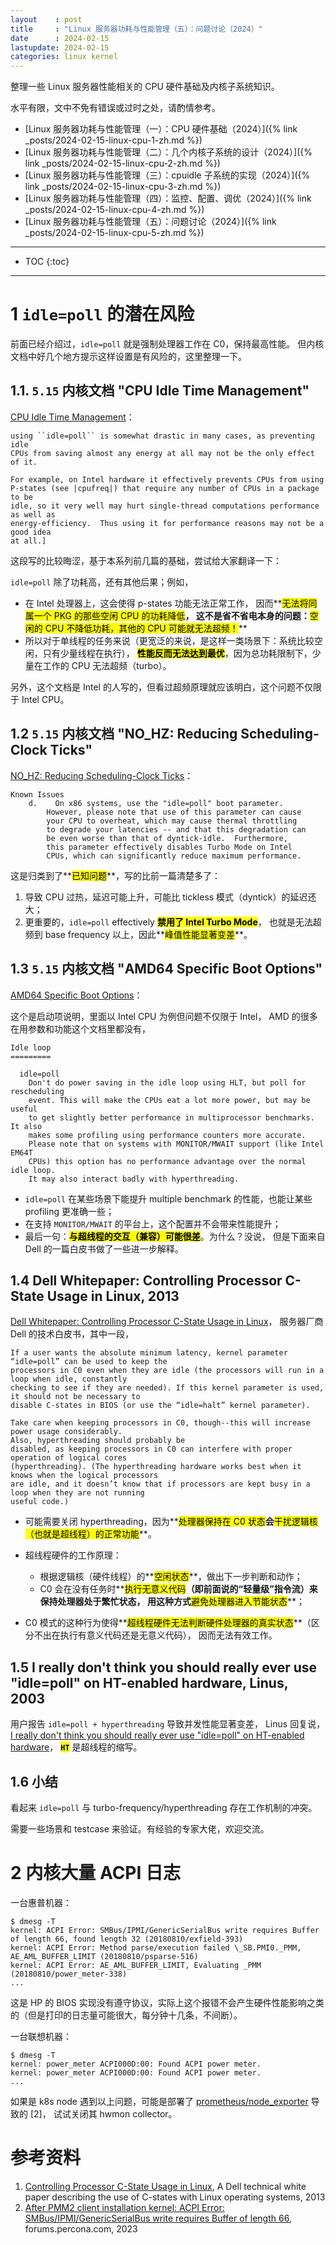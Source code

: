 ```yaml
---
layout    : post
title     : "Linux 服务器功耗与性能管理（五）：问题讨论（2024）"
date      : 2024-02-15
lastupdate: 2024-02-15
categories: linux kernel
---
```


整理一些 Linux 服务器性能相关的 CPU 硬件基础及内核子系统知识。

水平有限，文中不免有错误或过时之处，请酌情参考。

* [Linux 服务器功耗与性能管理（一）：CPU 硬件基础（2024）]({% link _posts/2024-02-15-linux-cpu-1-zh.md %})
* [Linux 服务器功耗与性能管理（二）：几个内核子系统的设计（2024）]({% link _posts/2024-02-15-linux-cpu-2-zh.md %})
* [Linux 服务器功耗与性能管理（三）：cpuidle 子系统的实现（2024）]({% link _posts/2024-02-15-linux-cpu-3-zh.md %})
* [Linux 服务器功耗与性能管理（四）：监控、配置、调优（2024）]({% link _posts/2024-02-15-linux-cpu-4-zh.md %})
* [Linux 服务器功耗与性能管理（五）：问题讨论（2024）]({% link _posts/2024-02-15-linux-cpu-5-zh.md %})

----

* TOC
{:toc}

----


# 1 `idle=poll` 的潜在风险

前面已经介绍过，`idle=poll` 就是强制处理器工作在 C0，保持最高性能。
但内核文档中好几个地方提示这样设置是有风险的，这里整理一下。

## 1.1. `5.15` 内核文档 "CPU Idle Time Management"

[CPU Idle Time Management](https://github.com/torvalds/linux/blob/v5.15/Documentation/admin-guide/pm/cpuidle.rst)：

```
using ``idle=poll`` is somewhat drastic in many cases, as preventing idle
CPUs from saving almost any energy at all may not be the only effect of it.

For example, on Intel hardware it effectively prevents CPUs from using
P-states (see |cpufreq|) that require any number of CPUs in a package to be
idle, so it very well may hurt single-thread computations performance as well as
energy-efficiency.  Thus using it for performance reasons may not be a good idea
at all.]
```

这段写的比较晦涩，基于本系列前几篇的基础，尝试给大家翻译一下：

`idle=poll` 除了功耗高，还有其他后果；例如，

* 在 Intel 处理器上，这会使得 p-states 功能无法正常工作，
  因而**<mark>无法将同属一个 PKG 的那些空闲 CPU 的功耗降低</mark>**，
  这不是省不省电本身的问题：**<mark>空闲的 CPU 不降低功耗，其他的 CPU 可能就无法超频！</mark>**
* 所以对于单线程的任务来说（更宽泛的来说，是这样一类场景下：系统比较空闲，只有少量线程在执行），
  **<mark>性能反而无法达到最优</mark>**，因为总功耗限制下，少量在工作的 CPU 无法超频（turbo）。

另外，这个文档是 Intel 的人写的，但看过超频原理就应该明白，这个问题不仅限于 Intel CPU。

## 1.2  `5.15` 内核文档 "NO_HZ: Reducing Scheduling-Clock Ticks"

[NO_HZ: Reducing Scheduling-Clock Ticks](https://github.com/torvalds/linux/blob/v5.15/Documentation/timers/no_hz.rst)：

```
Known Issues
    d.    On x86 systems, use the "idle=poll" boot parameter.
        However, please note that use of this parameter can cause
        your CPU to overheat, which may cause thermal throttling
        to degrade your latencies -- and that this degradation can
        be even worse than that of dyntick-idle.  Furthermore,
        this parameter effectively disables Turbo Mode on Intel
        CPUs, which can significantly reduce maximum performance.
```

这是归类到了**<mark>已知问题</mark>**，写的比前一篇清楚多了：

1. 导致 CPU 过热，延迟可能上升，可能比 tickless 模式（dyntick）的延迟还大；
2. 更重要的，`idle=poll` effectively **<mark>禁用了 Intel Turbo Mode</mark>**，
  也就是无法超频到 base frequency 以上，因此**<mark>峰值性能显著变差</mark>**。

## 1.3 `5.15` 内核文档 "AMD64 Specific Boot Options"

[AMD64 Specific Boot Options](https://github.com/torvalds/linux/blob/v5.15/Documentation/x86/x86_64/boot-options.rst)：

这个是启动项说明，里面以 Intel CPU 为例但问题不仅限于 Intel，
AMD 的很多在用参数和功能这个文档里都没有，

```
Idle loop
=========

  idle=poll
    Don't do power saving in the idle loop using HLT, but poll for rescheduling
    event. This will make the CPUs eat a lot more power, but may be useful
    to get slightly better performance in multiprocessor benchmarks. It also
    makes some profiling using performance counters more accurate.
    Please note that on systems with MONITOR/MWAIT support (like Intel EM64T
    CPUs) this option has no performance advantage over the normal idle loop.
    It may also interact badly with hyperthreading.
```

* `idle=poll` 在某些场景下能提升 multiple benchmark 的性能，也能让某些 profiling 更准确一些；
* 在支持 `MONITOR/MWAIT` 的平台上，这个配置并不会带来性能提升；
* 最后一句：**<mark>与超线程的交互（兼容）可能很差</mark>**。为什么？没说，
  但是下面来自 Dell 的一篇白皮书做了一些进一步解释。

## 1.4 Dell Whitepaper: Controlling Processor C-State Usage in Linux, 2013

[Dell Whitepaper: Controlling Processor C-State Usage in Linux](https://wiki.bu.ost.ch/infoportal/_media/embedded_systems/ethercat/controlling_processor_c-state_usage_in_linux_v1.1_nov2013.pdf)，
服务器厂商 Dell 的技术白皮书，其中一段，

```
If a user wants the absolute minimum latency, kernel parameter “idle=poll” can be used to keep the
processors in C0 even when they are idle (the processors will run in a loop when idle, constantly
checking to see if they are needed). If this kernel parameter is used, it should not be necessary to
disable C-states in BIOS (or use the “idle=halt” kernel parameter).

Take care when keeping processors in C0, though--this will increase power usage considerably.
Also, hyperthreading should probably be
disabled, as keeping processors in C0 can interfere with proper operation of logical cores
(hyperthreading). (The hyperthreading hardware works best when it knows when the logical processors
are idle, and it doesn’t know that if processors are kept busy in a loop when they are not running
useful code.)
```

* 可能需要关闭 hyperthreading，因为**<mark>处理器保持在 C0 状态</mark>**会**<mark>干扰逻辑核（也就是超线程）的正常功能</mark>**。
* 超线程硬件的工作原理：

    * 根据逻辑核（硬件线程）的**<mark>空闲状态</mark>**，做出下一步判断和动作；
    * C0 会在没有任务时**<mark>执行无意义代码</mark>**（即前面说的“轻量级”指令流）来保持处理器处于繁忙状态，
      用这种方式**<mark>避免处理器进入节能状态</mark>**；
* C0 模式的这种行为使得**<mark>超线程硬件无法判断硬件处理器的真实状态</mark>**（区分不出在执行有意义代码还是无意义代码），
  因而无法有效工作。

## 1.5 I really don't think you should really ever use "idle=poll" on HT-enabled hardware, Linus, 2003

用户报告 `idle=poll + hyperthreading` 导致并发性能显著变差，
Linus 回复说，
[I really don't think you should really ever use "idle=poll" on HT-enabled hardware](https://linux-kernel.vger.kernel.narkive.com/gVqKQELn/ht-and-idle-poll)，
**<mark><code>HT</code></mark>** 是超线程的缩写。

## 1.6 小结

看起来 `idle=poll` 与 turbo-frequency/hyperthreading 存在工作机制的冲突。

需要一些场景和 testcase 来验证。有经验的专家大佬，欢迎交流。

# 2 内核大量 ACPI 日志

一台惠普机器：

```shell
$ dmesg -T
kernel: ACPI Error: SMBus/IPMI/GenericSerialBus write requires Buffer of length 66, found length 32 (20180810/exfield-393)
kernel: ACPI Error: Method parse/execution failed \_SB.PMI0._PMM, AE_AML_BUFFER_LIMIT (20180810/psparse-516)
kernel: ACPI Error: AE_AML_BUFFER_LIMIT, Evaluating _PMM (20180810/power_meter-338)
...
```

这是 HP 的 BIOS 实现没有遵守协议，实际上这个报错不会产生硬件性能影响之类的（但是打印的日志量可能很大，每分钟十几条，不间断）。

一台联想机器：

```shell
$ dmesg -T
kernel: power_meter ACPI000D:00: Found ACPI power meter.
kernel: power_meter ACPI000D:00: Found ACPI power meter.
...
```

如果是 k8s node 遇到以上问题，可能是部署了 [prometheus/node_exporter](https://github.com/prometheus/node_exporter) 导致的 [2]，
试试关闭其 hwmon collector。

# 参考资料

1. [Controlling Processor C-State Usage in Linux](https://wiki.bu.ost.ch/infoportal/_media/embedded_systems/ethercat/controlling_processor_c-state_usage_in_linux_v1.1_nov2013.pdf), A Dell technical white paper describing the use of C-states with Linux operating systems, 2013
2. [After PMM2 client installation kernel: ACPI Error: SMBus/IPMI/GenericSerialBus write requires Buffer of length 66](https://forums.percona.com/t/after-pmm2-client-installation-kernel-acpi-error-smbus-ipmi-genericserialbus-write-requires-buffer-of-length-66/20425/2), forums.percona.com, 2023
